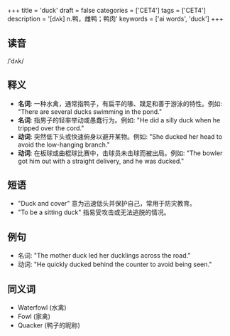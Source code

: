 +++
title = 'duck'
draft = false
categories = ['CET4']
tags = ['CET4']
description = '[dʌk] n.鸭，雌鸭；鸭肉'
keywords = ['ai words', 'duck']
+++

## 读音
/ˈdʌk/

## 释义
- **名词**: 一种水禽，通常指鸭子，有扁平的喙、蹼足和善于游泳的特性。例如: "There are several ducks swimming in the pond."
- **名词**: 指男子的轻率举动或愚蠢行为。例如: "He did a silly duck when he tripped over the cord."
- **动词**: 突然低下头或快速俯身以避开某物。例如: "She ducked her head to avoid the low-hanging branch."
- **动词**: 在板球或曲棍球比赛中，击球员未击球而被出局。例如: "The bowler got him out with a straight delivery, and he was ducked."

## 短语
- "Duck and cover" 意为迅速低头并保护自己，常用于防灾教育。
- "To be a sitting duck" 指易受攻击或无法逃脱的情况。

## 例句
- 名词: "The mother duck led her ducklings across the road."
- 动词: "He quickly ducked behind the counter to avoid being seen."

## 同义词
- Waterfowl (水禽)
- Fowl (家禽)
- Quacker (鸭子的昵称)
